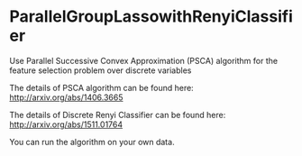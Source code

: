 # ParallelGroupLassowithRenyiClassifier

Use Parallel Successive Convex Approximation (PSCA) algorithm for the feature selection problem over discrete variables 

The details of PSCA algorithm can be found here: http://arxiv.org/abs/1406.3665

The details of Discrete Renyi Classifier can be found here: http://arxiv.org/abs/1511.01764

You can run the algorithm on your own data. 
